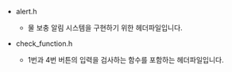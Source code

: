 + alert.h
  + 물 보충 알림 시스템을 구현하기 위한 헤더파일입니다.

+ check_function.h
  + 1번과 4번 버튼의 입력을 검사하는 함수를 포함하는 헤더파일입니다.

